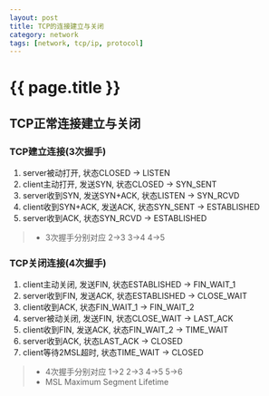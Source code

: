 ```yaml
---
layout: post
title: TCP的连接建立与关闭
category: network
tags: [network, tcp/ip, protocol]
---
```


# {{ page.title }} #

## TCP正常连接建立与关闭 ##

### TCP建立连接(3次握手) ###
1. server被动打开, 状态CLOSED -> LISTEN
2. client主动打开, 发送SYN, 状态CLOSED -> SYN_SENT
3. server收到SYN, 发送SYN+ACK, 状态LISTEN -> SYN_RCVD
4. client收到SYN+ACK, 发送ACK, 状态SYN_SENT -> ESTABLISHED
5. server收到ACK, 状态SYN_RCVD -> ESTABLISHED

> * 3次握手分别对应 2->3 3->4 4->5

### TCP关闭连接(4次握手) ###
1. client主动关闭, 发送FIN, 状态ESTABLISHED -> FIN_WAIT_1
2. server收到FIN, 发送ACK, 状态ESTABLISHED -> CLOSE_WAIT
3. client收到ACK, 状态FIN_WAIT_1 -> FIN_WAIT_2
4. server被动关闭, 发送FIN, 状态CLOSE_WAIT -> LAST_ACK
5. client收到FIN, 发送ACK, 状态FIN_WAIT_2 -> TIME_WAIT
6. server收到ACK, 状态LAST_ACK -> CLOSED
7. client等待2MSL超时, 状态TIME_WAIT -> CLOSED

> * 4次握手分别对应 1->2 2->3 4->5 5->6
> * MSL Maximum Segment Lifetime
